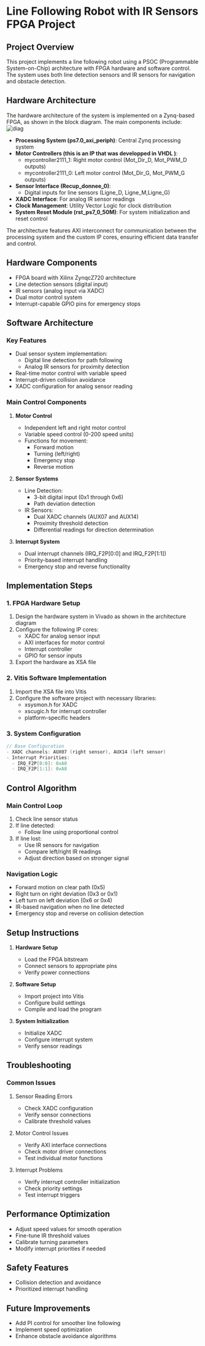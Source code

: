 # Line Following Robot with IR Sensors FPGA Project

## Project Overview
This project implements a line following robot using a PSOC (Programmable System-on-Chip) architecture with FPGA hardware and software control. The system uses both line detection sensors and IR sensors for navigation and obstacle detection.

## Hardware Architecture
The hardware architecture of the system is implemented on a Zynq-based FPGA, as shown in the block diagram. The main components include:
![diag](https://github.com/user-attachments/assets/d4de9e29-0fea-43dd-be81-f16ae77b805f)

- **Processing System (ps7.0_axi_periph)**: Central Zynq processing system
- **Motor Controllers (this is an IP that was developped in VHDL )**:
  - mycontroller2111_1: Right motor control (Mot_Dir_D, Mot_PWM_D outputs)
  - mycontroller2111_0: Left motor control (Mot_Dir_G, Mot_PWM_G outputs)
- **Sensor Interface (Recup_donnee_0)**:
  - Digital inputs for line sensors (Ligne_D, Ligne_M,Ligne_G)
- **XADC Interface**: For analog IR sensor readings
- **Clock Management**: Utility Vector Logic for clock distribution
- **System Reset Module (rst_ps7_0_50M)**: For system initialization and reset control

The architecture features AXI interconnect for communication between the processing system and the custom IP cores, ensuring efficient data transfer and control.

## Hardware Components
- FPGA board with Xilinx ZynqcZ720 architecture
- Line detection sensors (digital input)
- IR sensors (analog input via XADC)
- Dual motor control system
- Interrupt-capable GPIO pins for emergency stops

## Software Architecture

### Key Features
- Dual sensor system implementation:
  - Digital line detection for path following
  - Analog IR sensors for proximity detection
- Real-time motor control with variable speed
- Interrupt-driven collision avoidance
- XADC configuration for analog sensor reading

### Main Control Components
1. **Motor Control**
   - Independent left and right motor control
   - Variable speed control (0-200 speed units)
   - Functions for movement:
     - Forward motion
     - Turning (left/right)
     - Emergency stop
     - Reverse motion

2. **Sensor Systems**
   - Line Detection:
     - 3-bit digital input (0x1 through 0x6)
     - Path deviation detection
   - IR Sensors:
     - Dual XADC channels (AUX07 and AUX14)
     - Proximity threshold detection
     - Differential readings for direction determination

3. **Interrupt System**
   - Dual interrupt channels (IRQ_F2P[0:0] and IRQ_F2P[1:1])
   - Priority-based interrupt handling
   - Emergency stop and reverse functionality

## Implementation Steps

### 1. FPGA Hardware Setup
1. Design the hardware system in Vivado as shown in the architecture diagram
2. Configure the following IP cores:
   - XADC for analog sensor input
   - AXI interfaces for motor control
   - Interrupt controller
   - GPIO for sensor inputs
3. Export the hardware as XSA file

### 2. Vitis Software Implementation
1. Import the XSA file into Vitis
2. Configure the software project with necessary libraries:
   - xsysmon.h for XADC
   - xscugic.h for interrupt controller
   - platform-specific headers

### 3. System Configuration
```c
// Base Configuration
- XADC channels: AUX07 (right sensor), AUX14 (left sensor)
- Interrupt Priorities: 
  - IRQ_F2P[0:0]: 0xA0
  - IRQ_F2P[1:1]: 0xA8
```

## Control Algorithm

### Main Control Loop
1. Check line sensor status
2. If line detected:
   - Follow line using proportional control
3. If line lost:
   - Use IR sensors for navigation
   - Compare left/right IR readings
   - Adjust direction based on stronger signal

### Navigation Logic
- Forward motion on clear path (0x5)
- Right turn on right deviation (0x3 or 0x1)
- Left turn on left deviation (0x6 or 0x4)
- IR-based navigation when no line detected
- Emergency stop and reverse on collision detection

## Setup Instructions

1. **Hardware Setup**
   - Load the FPGA bitstream
   - Connect sensors to appropriate pins
   - Verify power connections

2. **Software Setup**
   - Import project into Vitis
   - Configure build settings
   - Compile and load the program

3. **System Initialization**
   - Initialize XADC
   - Configure interrupt system
   - Verify sensor readings

## Troubleshooting

### Common Issues
1. Sensor Reading Errors
   - Check XADC configuration
   - Verify sensor connections
   - Calibrate threshold values

2. Motor Control Issues
   - Verify AXI interface connections
   - Check motor driver connections
   - Test individual motor functions

3. Interrupt Problems
   - Verify interrupt controller initialization
   - Check priority settings
   - Test interrupt triggers

## Performance Optimization
- Adjust speed values for smooth operation
- Fine-tune IR threshold values
- Calibrate turning parameters
- Modify interrupt priorities if needed

## Safety Features
- Collision detection and avoidance
- Prioritized interrupt handling

## Future Improvements
- Add PI control for smoother line following
- Implement speed optimization
- Enhance obstacle avoidance algorithms

